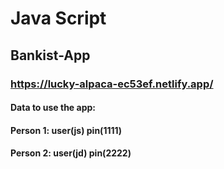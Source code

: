 # Java Script

## Bankist-App

### https://lucky-alpaca-ec53ef.netlify.app/



#### Data to use the app:

#### Person 1: user(js) pin(1111) 
#### Person 2: user(jd) pin(2222)

